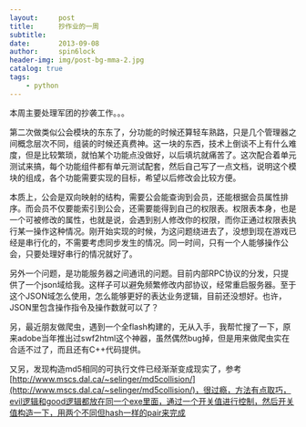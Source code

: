 ```yaml
---
layout:     post
title:      抄作业的一周
subtitle:   
date:       2013-09-08
author:     spin6lock
header-img: img/post-bg-mma-2.jpg
catalog: true
tags:
    - python
---
```

本周主要处理军团的抄袭工作。。。

第二次做类似公会模块的东东了，分功能的时候还算轻车熟路，只是几个管理器之间概念层次不同，组装的时候还真费神。这一块的东西，技术上倒谈不上有什么难度，但是比较繁琐，就怕某个功能点没做好，以后填坑就痛苦了。这次配合着单元测试来搞，每个功能组件都有单元测试配套，然后自己写了一点文档，说明这个模块的组成，各个功能需要实现的目标，希望以后修改会比较方便。

本质上，公会是双向映射的结构，需要公会能查询到会员，还能根据会员属性排序。而会员不仅要能索引到公会，还需要能得到自己的权限表。权限表本身，也是一个可被修改的属性，也就是说，会遇到别人修改你的权限，而你正通过权限表执行某一操作这种情况。刚开始实现的时候，为这问题绕进去了，没想到现在游戏已经是串行化的，不需要考虑同步发生的情况。同一时间，只有一个人能够操作公会，只要处理好串行的情况就好了。

另外一个问题，是功能服务器之间通讯的问题。目前内部RPC协议的分发，只提供了一个json域给我。这样子可以避免频繁修改内部协议，经常重启服务器。至于这个JSON域怎么使用，怎么能够更好的表达业务逻辑，目前还没想好。也许，JSON里包含操作指令及操作数就可以了？

另，最近朋友做爬虫，遇到一个全flash构建的，无从入手，我帮忙搜了一下，原来adobe当年推出过swf2html这个神器，虽然偶然bug掉，但是用来做爬虫实在合适不过了，而且还有C++代码提供。

又另，发现构造md5相同的可执行文件已经渐渐变成现实了，参考[http://www.mscs.dal.ca/~selinger/md5collision/](http://www.mscs.dal.ca/~selinger/md5collision/)，很过瘾，方法有点取巧，evil逻辑和good逻辑都放在同一个exe里面，通过一个开关值进行控制，然后开关值构造一下，用两个不同但hash一样的pair来完成 
